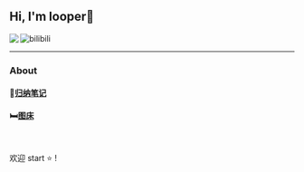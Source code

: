 ## Hi, I'm looper👋

<img src="https://img.shields.io/badge/微信公众号-looper梦呓-green" alt="bilibili"  />

<img align="left" src="https://github-readme-stats.vercel.app/api?username=1004032560&show_icons=true&bg_color=30,e96443,904e95&title_color=79ff97&text_color=fff&icon_color=79ff97">

------

### About

#### :notebook_with_decorative_cover:[归纳笔记](https://github.com/1004032560/SpringNote)

#### :bed:[图床](https://github.com/1004032560/images)

<br>

欢迎 start :star: !